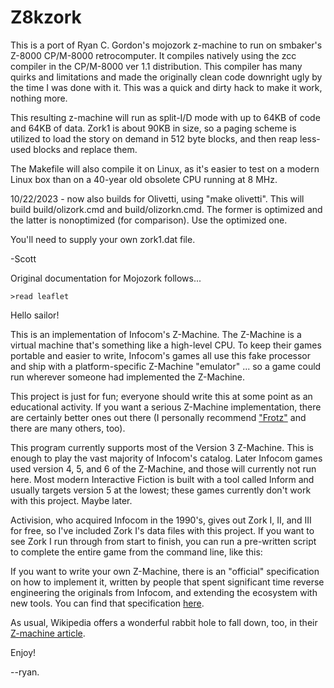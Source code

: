 
# Z8kzork
This is a port of Ryan C. Gordon's mojozork z-machine to run on smbaker's Z-8000 CP/M-8000 retrocomputer. It compiles natively using the zcc compiler in the CP/M-8000 ver 1.1 distribution. This compiler has many quirks and limitations and made the originally clean code downright ugly by the time I was done with it. This was a quick and dirty hack to make it work, nothing more.

This resulting z-machine will run as split-I/D mode with up to 64KB of code and 64KB of data. Zork1 is about 90KB in size, so a paging scheme is utilized to load the story on demand in 512 byte blocks, and then reap less-used blocks and replace them.

The Makefile will also compile it on Linux, as it's easier to test on a modern Linux box than on a 40-year old obsolete CPU running at 8 MHz.

10/22/2023 - now also builds for Olivetti, using "make olivetti". This will build build/olizork.cmd and build/olizorkn.cmd. The former
is optimized and the latter is nonoptimized (for comparison). Use the optimized one.

You'll need to supply your own zork1.dat file.

-Scott

Original documentation for Mojozork follows...


```
>read leaflet
```

Hello sailor!

This is an implementation of Infocom's Z-Machine. The Z-Machine is a virtual
machine that's something like a high-level CPU. To keep their games portable
and easier to write, Infocom's games all use this fake processor and ship
with a platform-specific Z-Machine "emulator" ... so a game could run wherever
someone had implemented the Z-Machine.

This project is just for fun; everyone should write this at some point as an
educational activity. If you want a serious Z-Machine implementation, there
are certainly better ones out there (I personally recommend
["Frotz"](http://frotz.sourceforge.net/) and there are many others, too).

This program currently supports most of the Version 3 Z-Machine. This is
enough to play the vast majority of Infocom's catalog. Later Infocom games
used version 4, 5, and 6 of the Z-Machine, and those will currently not run
here. Most modern Interactive Fiction is built with a tool called Inform and
usually targets version 5 at the lowest; these games currently don't work
with this project. Maybe later.

Activision, who acquired Infocom in the 1990's, gives out Zork I, II, and III
for free, so I've included Zork I's data files with this project. If you want
to see Zork I run through from start to finish, you can run a pre-written
script to complete the entire game from the command line, like this:

If you want to write your own Z-Machine, there is an "official" specification
on how to implement it, written by people that spent significant time
reverse engineering the originals from Infocom, and extending the ecosystem
with new tools. You can find that specification
[here](http://inform-fiction.org/zmachine/standards/).

As usual, Wikipedia offers a wonderful rabbit hole to fall down, too, in
their [Z-machine article](https://en.wikipedia.org/wiki/Z-machine).


Enjoy!

--ryan.

